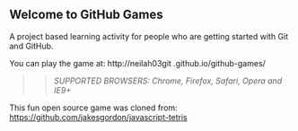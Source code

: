 ## Welcome to GitHub Games

A project based learning activity for people who are getting started with Git and GitHub.

You can play the game at: http://neilah03git .github.io/github-games/

>> _*SUPPORTED BROWSERS*: Chrome, Firefox, Safari, Opera and IE9+_

This fun open source game was cloned from: https://github.com/jakesgordon/javascript-tetris

